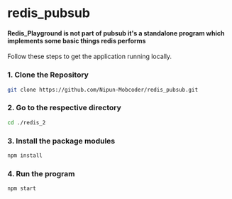 # redis_pubsub

#### Redis_Playground is not part of pubsub it's a standalone program which implements some basic things redis performs
Follow these steps to get the application running locally. 

### 1. Clone the Repository

```bash
git clone https://github.com/Nipun-Mobcoder/redis_pubsub.git
```

### 2. Go to the respective directory

```bash
cd ./redis_2
```

### 3. Install the package modules

```bash
npm install
```

### 4. Run the program

```bash
npm start
```
